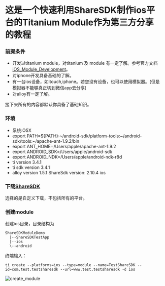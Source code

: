 这是一个快速利用ShareSDK制作ios平台的Titanium Module作为第三方分享的教程
================================================================

### 前提条件
- 开发过titanium module，对titanium 及 module 有一定了解。参考官方文档[iOS_Module_Development](http://docs.appcelerator.com/titanium/3.0/#!/guide/iOS_Module_Development_Guide)。
- 对iphone开发具备基础的了解。
- 有一台ios设备，如itouch,iphone。若您没有设备，也可以使用模拟器。(但是模拟器不能够真正切到微信app去分享)
- 对alloy有一定了解。

接下来所有的内容都默认你具备了基础知识。

### 环境
- 系统:OSX
- export PATH=${PATH}:~/android-sdk/platform-tools:~/android-sdk/tools:~/apache-ant-1.9.2/bin
- export ANT_HOME=/Users/apple/apache-ant-1.9.2
- export ANDROID_SDK=/Users/apple/android-sdk
- export ANDROID_NDK=/Users/apple/android-ndk-r8d
- ti version 3.4.1
- ti sdk version 3.4.1
- alloy version 1.5.1
ShareSdk version: 2.10.4 ios

### 下载[ShareSDK](http://sharesdk.mob.com/Download)
选择的是自定义下载，不包括所有的平台。

### 创建module
创建ios目录，目录结构为
```
ShareSDKModuleDemo
  |--ShareSDKTestApp
  |--ios
  \--android
```
终端输入：
```
ti create --platforms=ios --type=module --name=TestShareSDK --id=com.test.testsharesdk --url=www.test.testsharesdk -d ios
```
![create_module](https://cloud.githubusercontent.com/assets/2350193/5605111/24a34b44-9424-11e4-8863-ae35eb13cb97.png)